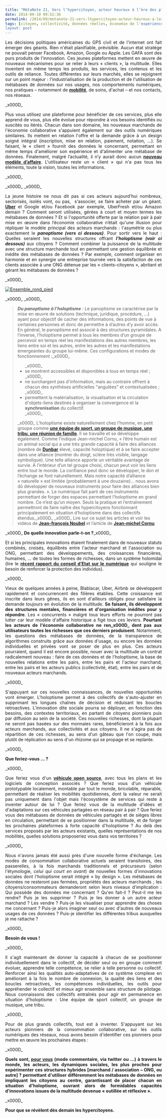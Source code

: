 ```yaml
---
title: "MétaNote 21, Vers l’hypercitoyen, acteur heureux à l’ère des plateformes numériques"
date: 2014-09-10 09:52:36
permalink: /2014/09/metanote-21-vers-lhypercitoyen-acteur-heureux-a-lere-des-plateformes-numeriques.html
tags: [citoyen, collectivité, données réelles, économie de l'expérience, Fabrique des mobilités, holoptisme, intelligence collective, internet, open innovation, open source, plate-forme, sousveillance, surveillance]
layout: post
---
```


<p style="text-align: justify;">Les décisions politiques américaines du GPS civil et de l'internet ont fait émerger des géants. Rien n'était planifiable, prévisible. Aucun état stratège ne pouvait penser Facebook, Amazon, Google ou Apple. Les GAFA sont des purs produits de l'innovation. Ces jeunes plateformes mettent en œuvre de nouveaux mécanismes pour se relier à leurs « clients », la multitude. Elles inventent en même temps les produits, les services, les contenus et les outils de reliance. Toutes différentes sur leurs marchés, elles se rejoignent sur un point majeur : l'industrialisation de la production et de l'utilisation de métabases de données sur nos usages, nos comportements numériques, nos pratiques – notamment de <strong><a href="https://gabrielplassat.github.io/transportsdufutur/2014/09/apple-a-partir-du-99-vous-ne-vous-deplacerez-plus-comme-avant.html">mobilité</a></strong>, de soins, d'achat – et nos contacts, nos réseaux.</p>_x000D_
<p style="text-align: justify;">Plus vous utilisez une plateforme pour bénéficier de ces services, plus elle apprend de vous, plus elle évolue pour répondre à vos besoins identifiés ou suscités ou itérés. Chacun dans son domaine, les nouveaux marchands de l'économie collaborative s'appuient également sur des outils numériques similaires. Ils mettent en relation l'offre et la demande grâce à un design soigné intégral (inscription, mise en relation, paiement, notation, …). Se faisant, le « client » fournit des données le concernant, permettant en même temps d'améliorer son expérience et d'alimenter une métabase de données. Finalement, malgré l’actualité, il n’y aurait donc aucun <strong><a href="https://www.futuribles.com/base/article/economie-circulaire-les-nouveaux-business-models/">nouveau modèle d’affaire</a></strong>. L'utilisateur reste un « client » qui n'a pas tous les éléments, toute la vision, toutes les informations.</p>_x000D_
<p style="text-align: justify;"></p>_x000D_
<!--more-->_x000D_
<p style="text-align: justify;">La jeune histoire ne nous dit pas si ces acteurs aujourd'hui nombreux, sectorisés, isolés vont, ou pas,  s'associer, se faire acheter par un géant. <strong><a href="https://gabrielplassat.github.io/transportsdufutur/2014/09/uber-jusquou-allez-vous-aller-mkalanick.html">Uber</a></strong> et Google et/ou Facebook par exemple, UberFresh et/ou Amazon demain ? Comment seront utilisées, gérées à court et moyen termes les métabases de données ? Et si l'opportunité offerte par la relation pair à pair mise en œuvre dans l’économie collaborative n’était qu'une illusion pour répliquer le modèle principal des acteurs marchands : l'asymétrie ou plus exactement le <strong><em>panoptisme (vers ci dessous)</em></strong>. Pour sortir vers le haut : Quelles seraient les nouvelles structures offrant <strong><em>l'holoptisme (voir ci dessous)</em></strong> aux citoyens ? Comment combiner la puissance de la multitude avec une structure marchande tout en permettant une gestion équilibrée et inédite des métabases de données ? Par exemple, comment organiser en harmonie et en synergie une entreprise tournée vers la satisfaction de ces clients associée à une ONG détenue par les « clients-citoyens », abritant et gérant les métabases de données ?</p>_x000D_
<p style="text-align: justify;"><a class="asset-img-link" href="https://gabrielplassat.github.io/transportsdufutur/wp-content/uploads/sites/6/old/6a0120a66d2ad4970b01a73e13119c970d-pi.png"><img class="asset asset-image at-xid-6a0120a66d2ad4970b01a73e13119c970d img-responsive" style="margin-left: auto; margin-right: auto;" title="Ensemble_rond_pied" src="/wp-content/uploads/sites/6/old/6a0120a66d2ad4970b01a73e13119c970d-320wi.png" alt="Ensemble_rond_pied" /></a></p>_x000D_
_x000D_
<blockquote><strong><em>Du panoptisme à l’holoptisme</em></strong> : Le panoptisme se caractérise par la mise en œuvre de solutions (technique, juridique, procédure, …) ayant pour objectif de cacher des informations, des points de vue à certaines personnes et donc de permettre à d’autres d’y avoir accès. En général, le panoptisme est associé à des structures pyramidales. A l’inverse, l’holoptisme permet à tous les membres d’un groupe de percevoir en temps réel les manifestations des autres membres, les liens entre soi et les autres, entre les autres et les manifestations émergeantes du groupe lui-même. Ces configurations et modes de fonctionnement :_x000D_
<ul>_x000D_
 	<li>se montrent accessibles et disponibles à tous en temps réel ;</li>_x000D_
 	<li>ne surchargent pas d'information, mais au contraire offrent à chacun des synthèses artificielles "angulées" et contextualisées ;</li>_x000D_
 	<li>permettent la matérialisation, la visualisation et la circulation d'objets-liens destinés à organiser la convergence et la <strong>synchronisation</strong> du collectif.</li>_x000D_
</ul>_x000D_
L’holoptisme existe naturellement chez l’homme, en petit groupe comme <strong><a href="http://intelligences-connectees.fr/2010/03/12/lintelligence-collective-globale-ou-lavenement-de-lholoptisme-etendu/">une équipe de sport, un groupe de musique, une tribu, une réunion de famille</a></strong>. Il se travaille et se développe également. Comme l’indique Jean-michel Cornu, « l’être humain est un animal social qui a une très grande capacité à faire des alliances (nombre de <strong><a href="http://www.cornu.eu.org/news/donner-une-capacite-naturelle-mais-limitee">Dunbar</a></strong> élevé, capacité holoptique) et à se faire accepter dans une alliance (montrer du doigt, sclère très visible, langage symbolique). Une telle alliance apporte un véritable avantage de survie. À l’intérieur d’un tel groupe choisi, chacun peut voir les liens entre tout le monde. La confiance peut donc se développer, le don et l’échange se font naturellement. Mais notre capacité d’alliance « naturelle » est limitée (probablement à une douzaine)… nous avons dû développer de nouveaux instruments pour faire des alliances bien plus grandes. ». Le numérique fait parti de ces instruments permettant de forger des espaces permettant l’holoptisme en grand nombre. Ce n’est qu’un moyen. Seuls la pratique et l’entraînement permettront de faire naître des hypercitoyens fonctionnant principalement en situation d’holoptisme dans des collectifs étendus._x000D_
_x000D_
Lire sur ce sujet les articles et voir les vidéos de <strong><a href="http://noubel.fr/">Jean-françois Noubel</a></strong> et l’article de <strong><a href="http://www.cornu.eu.org/news/donner-une-capacite-naturelle-mais-limitee">Jean-michel Cornu</a></strong></blockquote>_x000D_
<strong>De quelle innovation parle-t-on ?</strong>_x000D_
<p style="text-align: justify;">Et si les principales innovations étaient finalement dans de nouveaux statuts combinés, croisés, équilibrés entre l'acteur marchand et l'association ou ONG, permettant des développements, des croissances financières, humaines, … de toutes les formes de richesses, dans un système holomidal (lire le <strong><a href="http://www.conseil-etat.fr/fr/communiques-de-presse/etude-annuelle-2014-le-numerique-et-les-droits-fondamentaux.html">récent rapport du conseil d’Etat sur le numérique</a></strong> qui souligne le besoin de renforcer la protection des individus).</p>_x000D_
<p style="text-align: justify;">Vieux de quelques années à peine, Blablacar, Uber, Airbnb se développent rapidement et concurrencent des filières établies. Cette croissance est inscrite dans leurs gênes, ils en sont d'ailleurs obligés pour satisfaire la demande toujours en évolution de la multitude. <strong>Se faisant, ils développent des structures mentales, financières et d'organisation inédites pour y répondre</strong>. Les « concurrents » malgré tous leurs efforts ne pourront pas lutter car leur modèle d'affaire historique a figé tous ces leviers. <strong>Pourtant les acteurs de l'économie collaborative ne ren_x000D_
dent pas aux utilisateurs toutes les richesses que ces derniers produisent</strong>. Notamment, les questions des métabases de données, de la transparence de algorithmes construits grâce aux données d'usage, ou encore les données individuelles et privées vont se poser de plus en plus. Ces acteurs pourraient, quand il est encore possible, nouer avec la multitude un contrat radicalement nouveau : faire de ces données et de l'holoptisme, la base de nouvelles relations entre les pairs, entre les pairs et l'acteur marchand, entre les pairs et les acteurs publics (collectivité, état), entre les pairs et de nouveaux acteurs marchands.</p>_x000D_
<p style="text-align: justify;">S'appuyant sur ces nouvelles connaissances, de nouvelles opportunités vont émerger. L'holoptisme permet à des collectifs de s'auto-ajuster en supprimant les longues chaînes de décision et réduisant les boucles retroactives. L'innovation dite sociale pourra se déployer, en fonction des besoins, des contextes territoriaux, en partant de citoyens pionniers puis par diffusion au sein de la société. Ces nouvelles richesses, dont la plupart ne seront pas basées sur des monnaies rares, bénéficieront à la fois aux acteurs marchands, aux collectivités et aux citoyens. Il ne s'agira pas de répartition de ces richesses, au sens d'un gâteau que l'on coupe, mais plutôt de réplication au sens d'un rhizome qui se propage et se replante.</p>_x000D_
<p style="text-align: justify;"><strong>Que feriez-vous ... ?</strong></p>_x000D_
<p style="text-align: justify;">Que feriez vous d'un <strong><a href="https://gabrielplassat.github.io/transportsdufutur/2014/07/rappel-massif-de-vehicule-des-erreurs-ou-une-chance.html">véhicule open source</a></strong>, avec tous les plans et les logiciels de conception associés ? Que feriez vous d'un véhicule prototypable localement, montable par tout le monde, bricolable, réparable, permettant de réaliser les mobilités quotidiennes, dont la valeur ne serait pas uniquement dans l'objet mais l'écosystème de services qui reste à inventer autour de lui ? Que feriez vous de la multitude d'idées et d'adaptations sur ces véhicules partagées en réseau pair à pair ? Que feriez vous des métabases de données de véhicules partagés et de sièges libres en circulation, permettant de se positionner dans la multitude, et de forger les prochaines plateformes à forte capacité d'holoptisme ? Au delà des services proposés par les acteurs existants, quelles représentations de nos mobilités, quelles solutions proposeriez vous dans vos territoires ?</p>_x000D_
<p style="text-align: justify;">Nous n'avons jamais été aussi près d'une nouvelle forme d'échange. Les modes de consommation collaborative actuels seraient transitoires, des passerelles, à la fois marchands traditionnels et précurseurs (selon l'étymologie, <em>celui qui court en avant</em>) de nouvelles formes d'innovations sociales dont l'holoptisme serait intégré « by design ». Les métabases de données ne resteront pas fermées, propriétés des acteurs marchands ; les citoyens/consommateurs demanderont selon leurs niveaux d'implication : Qui possède des données me concernant ? Qu'en fait-il ? Peut-il me les rendre? Puis je les supprimer ? Puis je les donner à un autre acteur marchand ? Les vendre ? Puis-je les visualiser pour apprendre des choses me concernant ? Puis-je alors imaginer seul ou avec d'autres de nouveaux usages de ces données ? Puis-je identifier les différentes tribus auxquelles je me rattache ?</p>_x000D_
<p style="text-align: justify;"><strong>Besoin de vous !</strong></p>_x000D_
<p style="text-align: justify;">Il s'agit maintenant de donner la capacité à chacun de se positionner individuellement dans le collectif, de décider seul ou en groupe comment évoluer, apprendre telle compétence, se relier à telle personne ou collectif. Renforcer ainsi les qualités auto-adaptatives de ce système complexe en améliorant à la fois le nombre de connexion, la qualité des liens et des boucles retroactives, les compétences individuelles, les outils pour appréhender le collectif et mieux agir ensemble sans structure de pilotage. Nous connaissons des collectifs entraînés pour agir en permanence en situation d'holoptisme : Une équipe de sport collectif, un groupe de musique, une tribu.</p>_x000D_
<p style="text-align: justify;">Pour de plus grands collectifs, tout est à inventer. S'appuyant sur les acteurs pionniers de la consommation collaborative, sur les outils numériques des réseaux, nous avons besoin d'identifier ces pionniers pour mettre en œuvre les prochaines étapes :</p>_x000D_
<p style="text-align: justify;"><strong>Quels sont, <span style="text-decoration: underline;">pour vous</span> (mode commentaire, via twitter ou ...) à travers le monde, les acteurs, les dynamiques sociales, les plus proches pour expérimenter ces structures hybrides [marchand / association – ONG, ou autre] ? permettant d'utiliser différemment les métabases de données en impliquant les citoyens au centre, garantissant de placer chacun en situation d'holoptisme, ouvrant alors de formidables capacités d'innovations issues de la multitude devenue « outillée et réflexive ». </strong></p>_x000D_
<p style="text-align: justify;"><strong>Pour que se révèlent dès demain les hypercitoyens.</strong></p>
